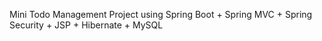 Mini Todo Management Project using Spring Boot + Spring MVC + Spring Security + JSP + Hibernate + MySQL
